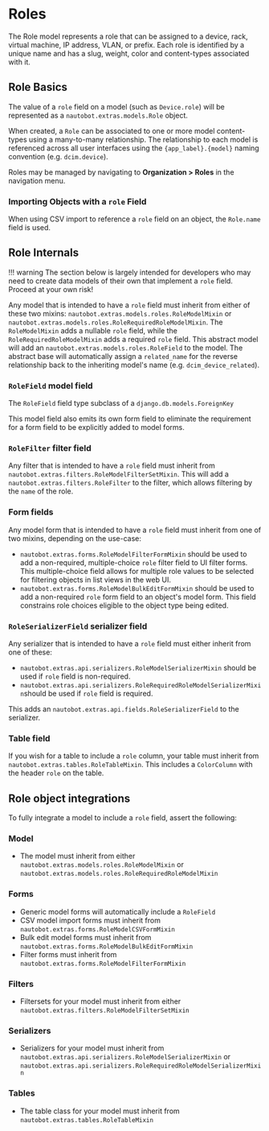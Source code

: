 # Roles

The Role model represents a role that can be assigned to a device, rack, virtual machine, IP address, VLAN, or prefix. Each role is identified by a unique name and has a slug, weight, color and content-types associated with it.

## Role Basics

The value of a `role` field on a model (such as `Device.role`) will be represented as a `nautobot.extras.models.Role` object.

When created, a `Role` can be associated to one or more model content-types using a many-to-many relationship. The relationship to each model is referenced across all user interfaces using the `{app_label}.{model}` naming convention (e.g. `dcim.device`).

Roles may be managed by navigating to **Organization > Roles** in the navigation menu.

### Importing Objects with a `role` Field

When using CSV import to reference a `role` field on an object, the `Role.name` field is used.

## Role Internals

!!! warning
    The section below is largely intended for developers who may need to create
    data models of their own that implement a `role` field. Proceed at your
    own risk!

Any model that is intended to have a `role` field must inherit from either of these two mixins: `nautobot.extras.models.roles.RoleModelMixin` or `nautobot.extras.models.roles.RoleRequiredRoleModelMixin`. The `RoleModelMixin` adds a nullable `role` field, while the `RoleRequiredRoleModelMixin` adds a required `role` field. This abstract model will add an `nautobot.extras.models.roles.RoleField` to the model. The abstract base will automatically assign a `related_name` for the reverse relationship back to the inheriting model's name (e.g. `dcim_device_related`).

### `RoleField` model field

The `RoleField` field type subclass of a `django.db.models.ForeignKey`

This model field also emits its own form field to eliminate the requirement for a form field to be explicitly added to model forms.

### `RoleFilter` filter field

Any filter that is intended to have a `role` field must inherit from `nautobot.extras.filters.RoleModelFilterSetMixin`. This will add a `nautobot.extras.filters.RoleFilter` to the filter, which allows filtering by the `name` of the role.

### Form fields

Any model form that is intended to have a `role` field must inherit from one of two mixins, depending on the use-case:

- `nautobot.extras.forms.RoleModelFilterFormMixin` should be used to add a non-required, multiple-choice `role` filter field to UI filter forms. This multiple-choice field allows for multiple role values to be selected for filtering objects in list views in the web UI.
- `nautobot.extras.forms.RoleModelBulkEditFormMixin` should be used to add a non-required `role` form field to an object's model form. This field constrains role choices eligible to the object type being edited.

### `RoleSerializerField` serializer field

Any serializer that is intended to have a `role` field must either inherit from one of these:

- `nautobot.extras.api.serializers.RoleModelSerializerMixin` should be used if `role` field is non-required.
- `nautobot.extras.api.serializers.RoleRequiredRoleModelSerializerMixin`should be used if `role` field is required.

This adds an `nautobot.extras.api.fields.RoleSerializerField` to the serializer.

### Table field

If you wish for a table to include a `role` column, your table must inherit from `nautobot.extras.tables.RoleTableMixin`. This includes a `ColorColumn` with the header `role` on the table.

## Role object integrations

To fully integrate a model to include a `role` field, assert the following:

### Model

- The model must inherit from either `nautobot.extras.models.roles.RoleModelMixin` or `nautobot.extras.models.roles.RoleRequiredRoleModelMixin`

### Forms

- Generic model forms will automatically include a `RoleField`
- CSV model import forms must inherit from `nautobot.extras.forms.RoleModelCSVFormMixin`
- Bulk edit model forms must inherit from `nautobot.extras.forms.RoleModelBulkEditFormMixin`
- Filter forms must inherit from `nautobot.extras.forms.RoleModelFilterFormMixin`

### Filters

- Filtersets for your model must inherit from either `nautobot.extras.filters.RoleModelFilterSetMixin`

### Serializers

- Serializers for your model must inherit from `nautobot.extras.api.serializers.RoleModelSerializerMixin` or `nautobot.extras.api.serializers.RoleRequiredRoleModelSerializerMixin`

### Tables

- The table class for your model must inherit from `nautobot.extras.tables.RoleTableMixin`
